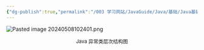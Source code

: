 ```yaml
---
{"dg-publish":true,"permalink":"/003 学习网站/JavaGuide/Java/基础/Java基础常见面试题总结(下)/异常/Java异常类层次结构图概览/","created":"2024-05-08T10:21:42.682+08:00","updated":"2024-06-01T10:47:11.591+08:00"}
---
```


![Pasted image 20240508102401.png](/img/user/$/$Sys999%20Attachment/Pasted%20image%2020240508102401.png)

<p style="text-align:center; font-size:small;">Java 异常类层次结构图</p>
